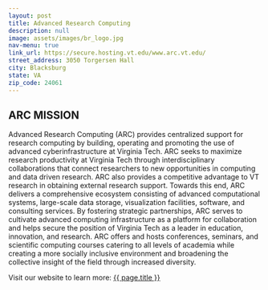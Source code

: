 ```yaml
---
layout: post
title: Advanced Research Computing  
description: null 
image: assets/images/br_logo.jpg 
nav-menu: true
link_url: https://secure.hosting.vt.edu/www.arc.vt.edu/
street_address: 3050 Torgersen Hall
city: Blacksburg 
state: VA
zip_code: 24061
---
```


## ARC MISSION
Advanced Research Computing (ARC) provides centralized support for research computing by building, operating and promoting the use of advanced cyberinfrastructure at Virginia Tech. ARC seeks to maximize research productivity at Virginia Tech through interdisciplinary collaborations that connect researchers to new opportunities in computing and data driven research. ARC also provides a competitive advantage to VT research in obtaining external research support. Towards this end, ARC delivers a comprehensive ecosystem consisting of advanced computational systems, large-scale data storage, visualization facilities, software, and consulting services. By fostering strategic partnerships, ARC serves to cultivate advanced computing infrastructure as a platform for collaboration and helps secure the position of Virginia Tech as a leader in education, innovation, and research. ARC offers and hosts conferences, seminars, and scientific computing courses catering to all levels of academia while creating a more socially inclusive environment and broadening the collective insight of the field through increased diversity.

<div>		
<p>Visit our website to learn more:  <a href="{{ page.link_url }}"> {{ page.title }}</a></p>
</div>		
